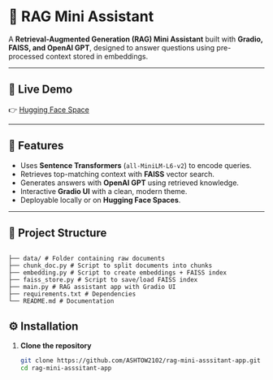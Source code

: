 # 🤖 RAG Mini Assistant

A **Retrieval-Augmented Generation (RAG) Mini Assistant** built with **Gradio, FAISS, and OpenAI GPT**, designed to answer questions using pre-processed context stored in embeddings.

---

## 🚀 Live Demo

👉 [Hugging Face Space](https://huggingface.co/spaces/AshishChaturvedi7/rag-mini-assistant-app)

---

## 🚀 Features

- Uses **Sentence Transformers** (`all-MiniLM-L6-v2`) to encode queries.
- Retrieves top-matching context with **FAISS** vector search.
- Generates answers with **OpenAI GPT** using retrieved knowledge.
- Interactive **Gradio UI** with a clean, modern theme.
- Deployable locally or on **Hugging Face Spaces**.

---

## 📂 Project Structure

```

├── data/ # Folder containing raw documents
├── chunk_doc.py # Script to split documents into chunks
├── embedding.py # Script to create embeddings + FAISS index
├── faiss_store.py # Script to save/load FAISS index
├── main.py # RAG assistant app with Gradio UI
├── requirements.txt # Dependencies
└── README.md # Documentation

```

## ⚙️ Installation

1. **Clone the repository**
   ```bash
   git clone https://github.com/ASHTOW2102/rag-mini-asssitant-app.git
   cd rag-mini-asssitant-app
   ```
